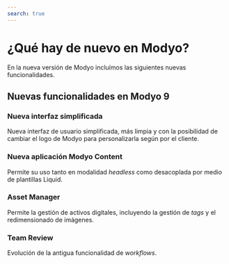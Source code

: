 ```yaml
---
search: true
---
```


# ¿Qué hay de nuevo en Modyo?
En la nueva versión de Modyo incluímos las siguientes nuevas funcionalidades.

## Nuevas funcionalidades en Modyo 9

### Nueva interfaz simplificada
Nueva interfaz de usuario simplificada, más limpia y con la posibilidad de cambiar el logo de Modyo para personalizarla según por el cliente.

### Nueva aplicación Modyo Content
Permite su uso tanto en modalidad _headless_ como desacoplada por medio de plantillas Liquid.

### Asset Manager
Permite la gestión de activos digitales, incluyendo la gestión de _tags_ y el redimensionado de imágenes.

### Team Review
Evolución de la antigua funcionalidad de _workflows_.


